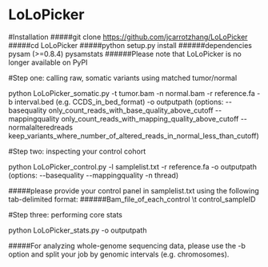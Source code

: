 # LoLoPicker

#Installation
#####git clone https://github.com/jcarrotzhang/LoLoPicker
#####cd LoLoPicker
#####python setup.py install
######dependencies pysam (>=0.8.4) pysamstats
######Please note that LoLoPicker is no longer available on PyPI

#Step one: calling raw, somatic variants using matched tumor/normal

python LoLoPicker_somatic.py -t tumor.bam -n normal.bam -r reference.fa -b interval.bed (e.g. CCDS_in_bed_format) -o outputpath 
(options: --basequality only_count_reads_with_base_quality_above_cutoff --mappingquality only_count_reads_with_mapping_quality_above_cutoff --normalalteredreads keep_variants_where_number_of_altered_reads_in_normal_less_than_cutoff)

#Step two: inspecting your control cohort

python LoLoPicker_control.py -l samplelist.txt -r reference.fa -o outputpath
(options: --basequality --mappingquality -n thread)

#####please provide your control panel in samplelist.txt using the following tab-delimited format:
######Bam_file_of_each_control      \t      control_sampleID

#Step three: performing core stats

python LoLoPicker_stats.py -o outputpath

#####For analyzing whole-genome sequencing data, please use the -b option and split your job by genomic intervals (e.g. chromosomes).

